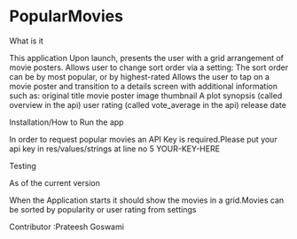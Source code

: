 # PopularMovies
What is it

This application Upon launch, presents the user with a grid arrangement of movie posters.
Allows user to change sort order via a setting:
The sort order can be by most popular, or by highest-rated
Allows the user to tap on a movie poster and transition to a details screen with additional information such as:
original title
movie poster image thumbnail
A plot synopsis (called overview in the api)
user rating (called vote_average in the api)
release date


Installation/How to Run the app

In order to request popular movies an API Key is required.Please put your api key in res/values/strings at line no 5
<string name="api_key">YOUR-KEY-HERE</string>


Testing

As of the current version

When the Application starts it should show the movies in a grid.Movies can be sorted by popularity or user rating from settings



Contributor :Prateesh Goswami 
